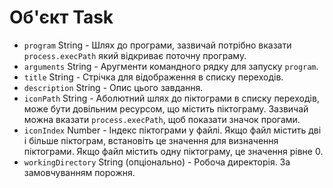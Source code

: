 # Об'єкт Task

* `program` String - Шлях до програми, зазвичай потрібно вказати `process.execPath` який відкриває поточну програму.
* `arguments` String - Аругменти командного рядку для запуску `program`.
* `title` String - Стрічка для відображення в списку переходів.
* `description` String - Опис цього завдання.
* `iconPath` String - Аболютний шлях до піктограми в списку переходів, може бути довільним ресурсом, що містить піктограму. Зазвичай можна вказати `process.execPath`, щоб показати значок прогами.
* `iconIndex` Number - Індекс піктограми у файлі. Якщо файл містить дві і більше піктограм, встановіть це значення для визначення піктограми. Якщо файл містить одну піктограму, це значення рівне 0.
* `workingDirectory` String (опціонально) - Робоча директорія. За замовчуванням порожня.